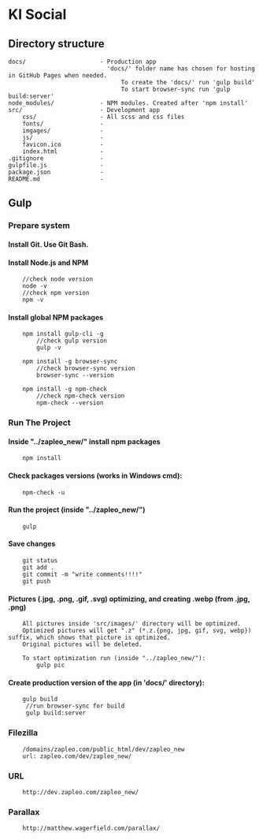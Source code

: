 # KI Social

## Directory structure

```
docs/                     - Production app
                            'docs/' folder name has chosen for hosting in GitHub Pages when needed.
                                To create the 'docs/' run 'gulp build'
                                To start browser-sync run 'gulp build:server'
node_modules/             - NPM modules. Created after 'npm install'
src/                      - Development app
    css/                  - All scss and css files
    fonts/                -
    imgages/              -
    js/                   -
    favicon.ico           -
    index.html            -
.gitignore                -
gulpfile.js               -
package.json              -
README.md                 -
```

## Gulp
###  Prepare system
#### Install Git. Use Git Bash.
#### Install Node.js and NPM
```
    //check node version
    node -v
    //check npm version
    npm -v
```
#### Install global NPM packages
```
    npm install gulp-cli -g
        //check gulp version
        gulp -v

	npm install -g browser-sync
        //check browser-sync version
        browser-sync --version

    npm install -g npm-check
        //check npm-check version
        npm-check --version
```

### Run The Project
#### Inside "../zapleo_new/" install npm packages
````
    npm install
````
#### Check packages versions (works in Windows cmd):
```
    npm-check -u
```
#### Run the project (inside "../zapleo_new/")
````
    gulp
````
#### Save changes
````
    git status
    git add .
    git commit -m "write comments!!!!"
    git push
````
#### Pictures (.jpg, .png, .gif, .svg) optimizing, and creating .webp (from .jpg, .png)
````
    All pictures inside 'src/images/' directory will be optimized.
    Optimized pictures will get ".z" (*.z.{png, jpg, gif, svg, webp}) suffix, which shows that picture is optimized.
    Original pictures will be deleted.

    To start optimization run (inside "../zapleo_new/"):
        gulp pic
````
#### Create production version of the app (in 'docs/' directory):
````
    gulp build
     //run browser-sync for build
     gulp build:server
````

### Filezilla
````
	/domains/zapleo.com/public_html/dev/zapleo_new
    url: zapleo.com/dev/zapleo_new/
````

### URL
````
    http://dev.zapleo.com/zapleo_new/
````
### Parallax
````
    http://matthew.wagerfield.com/parallax/
````